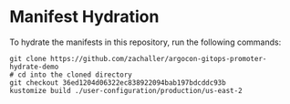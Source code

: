 # Manifest Hydration

To hydrate the manifests in this repository, run the following commands:

```shell
git clone https://github.com/zachaller/argocon-gitops-promoter-hydrate-demo
# cd into the cloned directory
git checkout 36ed1204d06322ec838922094bab197bdcddc93b
kustomize build ./user-configuration/production/us-east-2
```
